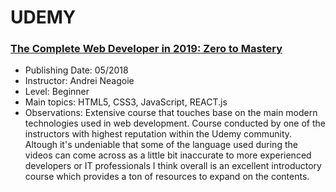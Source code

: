 # UDEMY

### [The Complete Web Developer in 2019: Zero to Mastery](https://www.udemy.com/the-complete-web-developer-zero-to-mastery/)

+ Publishing Date: 05/2018
+ Instructor: Andrei Neagoie
+ Level: Beginner
+ Main topics: HTML5, CSS3, JavaScript, REACT.js
+ Observations: Extensive course that touches base on the main modern technologies used in web development. Course conducted by one of the instructors with highest reputation within the Udemy community. Altough it's undeniable that some of the language used during the videos can come across as a little bit inaccurate to more experienced developers or IT professionals I think overall is an excellent introductory course which provides a ton of resources to expand on the contents.
